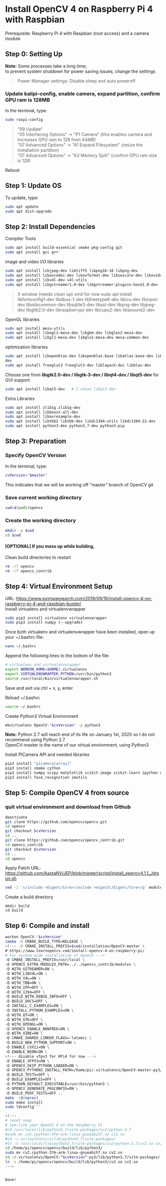 # Install OpenCV 4 on Raspberry Pi 4 with Raspbian
Prerequisite: Raspberry Pi 4 with Raspbian (root access) and a camera module
## Step 0: Setting Up
**Note:** Some processes take a long time;  
to prevent system shutdown for power saving issues, change the settings  
> Power Manager settings: Disable sleep and auto poweroff

### Update kalipi-config, enable camera, expand partition, confirm GPU ram is 128MB
In the terminal, type:
```sh
sudo raspi-config
```
> "09 Update"  
> "05 Interfacing Options" -> "P1 Camera" (this enables camera and increases GPU ram to 128 from 64MB)  
> "07 Advanced Options" -> "A1 Expand Filesystem" (resize the installation partition)  
> "07 Advanced Options" -> "A3 Memory Split" (confirm GPU ram size is 128)  

Reboot  
  
## Step 1: Update OS
To update, type:  
```sh
sudo apt update
sudo apt dist-upgrade
```

## Step 2: Install Dependencies

Compiler Tools
```sh
sudo apt install build-essential cmake pkg-config git
sudo apt install gcc g++
```

image and video I/O libraries
```sh
sudo apt install libjpeg-dev libtiff5 libpng16-16 libpng-dev
sudo apt install libavcodec-dev libavformat-dev libswscale-dev libxvidcore-dev libx264-dev libxine2-dev
sudo apt install libv4l-dev v4l-utils
sudo apt install libgstreamer1.0-dev libgstreamer-plugins-base1.0-dev
```

> X window (needs clean up) omit for now
>    sudo apt install libfontconfig1-dev libdbus-1-dev libfreetype6-dev libicu-dev libinput-dev libxkbcommon-dev libsqlite3-dev libssl-dev libpng-dev libjpeg-dev libglib2.0-dev libraspberrypi-dev libcups2-dev libasound2-dev  

OpenGL libraries
```sh
sudo apt install mesa-utils
sudo apt install libegl1-mesa-dev libgbm-dev libgles2-mesa-dev
sudo apt install libgl1-mesa-dev libglu1-mesa-dev mesa-common-dev
```

optimization libraries
```sh
sudo apt install libopenblas-dev libopenblas-base libatlas-base-dev liblapack-dev liblapacke-dev gfortran libeigen3-
dev
sudo apt install freeglut3 freeglut3-dev liblapack-doc libblas-dev
```

Choose one from **libgtk2.0-dev / libgtk-3-dev / libqt4-dev / libqt5-dev** for GUI support  
```sh
sudo apt install libqt5-dev   # I chose libqt5-dev
```

Extra Libraries  
```sh
sudo apt install zlib1g zlib1g-dev
sudo apt install libboost-all-dev
sudo apt install libavresample-dev
sudo apt install libtbb2 libtbb-dev libdc1394-utils libdc1394-22-dev
sudo apt install python3-dev python3.7-dev python3-pip
```

## Step 3: Preparation
### Specify OpenCV Version
In the terminal, type:
```sh
cvVersion="$master"
```
This indicates that we will be working off "master" branch of OpenCV git  
  
### Save current working directory
```sh
cwd=$(pwd)/opencv
```

### Create the working directory
```sh
mkdir -p $cwd
cd $cwd
```
#### [OPTIONAL] If you mess up while building,
Clean build directories to restart
```sh
rm -rf opencv
rm -rf opencv_contrib
```

## Step 4: Virtual Environment Setup
URL: https://www.pyimagesearch.com/2019/09/16/install-opencv-4-on-raspberry-pi-4-and-raspbian-buster/  
Install virtualenv and virtualenvwrapper
```sh
sudo pip3 install virtualenv virtualenvwrapper
sudo pip3 install numpy (--upgrade)
```

Once both virtualenv and virtualenvwrapper have been installed, open up your ~/.bashrc  file:
```sh
nano ~/.bashrc
```

Append the following lines to the bottom of the file:
```sh
# virtualenv and virtualenvwrapper
export WORKON_HOME=$HOME/.virtualenvs
export VIRTUALENVWRAPPER_PYTHON=/usr/bin/python3
source /usr/local/bin/virtualenvwrapper.sh
```
Save and exit via ctrl + x, y, enter  

Reload ~/.bashrc
```sh
source ~/.bashrc
```

Create Python3 Virtual Environment
```sh
mkvirtualenv OpenCV-"$cvVersion" -p python3
```
**Note:** Python 2.7 will reach end of its life on January 1st, 2020 so I do not recommend using Python 2.7.  
OpenCV-master is the name of our virtual environment, using Python3  

Install PICamera API and needed libraries
```sh
pip3 install "picamera[array]"
pip3 install cmake cython
pip3 install numpy scipy matplotlib scikit-image scikit-learn ipython dlib
pip3 install face_recognition imutils
```


## Step 5: Compile OpenCV 4 from source
### quit virtual environment and download from Github
```sh
deactivate
git clone https://github.com/opencv/opencv.git
cd opencv
git checkout $cvVersion
cd ..
git clone https://github.com/opencv/opencv_contrib.git
cd opencv_contrib
git checkout $cvVersion
cd ..
cd opencv
```

Apply Patch
URL: https://github.com/AastaNV/JEP/blob/master/script/install_opencv4.1.1_Jetson.sh
```sh
sed -i 's/include <Eigen\/Core>/include <eigen3\/Eigen\/Core>/g' modules/core/include/opencv2/core/private.hpp
```

Create a build directory
```
mkdir build
cd build
```

<!--- Apply Patch (Could not find OpenBLAS include)
# https://github.com/opencv/opencv/issues/9953
# https://github.com/opencv/opencv/issues/12957
sudo ln -s /usr/include/lapacke.h /usr/include/aarch64-linux-gnu 
# opencv/cmake/OpenCVFindOpenBLAS.cmake
# add: /usr/include/aarch64-linux-gnu to SET(Open_BLAS_INCLUDE_SEARCH_PATHS
# add: /usr/lib/aarch64-linux-gnu to SET(Open_BLAS_LIB_SEARCH_PATHS --->

## Step 6: Compile and install
```sh
workon OpenCV-"$cvVersion"
cmake -D CMAKE_BUILD_TYPE=RELEASE \
<!--- -D CMAKE_INSTALL_PREFIX=$cwd/installation/OpenCV-master \
# https://www.learnopencv.com/install-opencv-4-on-raspberry-pi/
# For system wide installation of OpenCV --->
-D CMAKE_INSTALL_PREFIX=/usr/local \
-D OPENCV_EXTRA_MODULES_PATH=../../opencv_contrib/modules \
-D WITH_GSTREAMER=ON \
-D WITH_LIBV4L=ON \
-D WITH_V4L=ON \
-D WITH_TBB=ON \
-D WITH_IPP=OFF \
-D WITH_1394=OFF \
-D BUILD_WITH_DEBUG_INFO=OFF \
-D BUILD_DOCS=OFF \
-D INSTALL_C_EXAMPLES=ON \
-D INSTALL_PYTHON_EXAMPLES=ON \
-D WITH_QT=ON \
-D WITH_GTK=OFF \
-D WITH_OPENGL=ON \
-D OPENCV_ENABLE_NONFREE=ON \
-D WITH_XINE=ON \
-D CMAKE_SHARED_LINKER_FLAGS=-latomic \
-D BUILD_NEW_PYTHON_SUPPORT=ON \
-D ENABLE_CXX11=ON \
-D ENABLE_NEON=ON \
<!--- disable vfpv3 for RPi4 for now --->
-D ENABLE_VFPV3=ON \
-D OPENCV_SKIP_PYTHON_LOADER=ON \
-D OPENCV_PYTHON3_INSTALL_PATH=/home/pi/.virtualenvs/OpenCV-master-py3/lib/python3.7/site-packages \
-D BUILD_TESTS=OFF \
-D BUILD_EXAMPLES=OFF \
-D PYTHON_DEFAULT_EXECUTABLE=/usr/bin/python3 \
-D OPENCV_GENERATE_PKGCONFIG=ON \
-D BUILD_PERF_TESTS=OFF ..
make -j$(nproc)
sudo make install
sudo ldconfig```

<!---
# reset swap
# Sym-link your OpenCV 4 on the Raspberry Pi
#cd /usr/local/lib/python3.7/site-packages/cv2/python-3.7
#sudo mv cv2.cpython-37m-arm-linux-gnueabihf.so cv2.so
#cd ~/.virtualenvs/cv/lib/python3.7/site-packages/
#ln -s /usr/local/lib/python3.7/site-packages/cv2/python-3.7/cv2.so cv2.so
cd /home/pi/opencv/opencv/build/lib/python3/
sudo mv cv2.cpython-37m-arm-linux-gnueabihf.so cv2.so
cd ~/.virtualenvs/OpenCV-“$cvVersion”-py3/lib/python3.7/site-packages/
ln -s /home/pi/opencv/opencv/build/lib/python3/cv2.so cv2.so
--->


Done!

